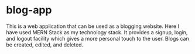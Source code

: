 # blog-app
This is a web application that can be used as a blogging website. Here I have used MERN Stack as my technology stack. It provides a signup, login, and logout facility which gives a more personal touch to the user. Blogs can be created, edited, and deleted. 
